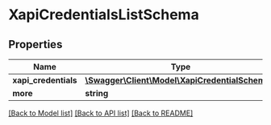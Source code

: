 # XapiCredentialsListSchema

## Properties
Name | Type | Description | Notes
------------ | ------------- | ------------- | -------------
**xapi_credentials** | [**\Swagger\Client\Model\XapiCredentialSchema[]**](XapiCredentialSchema.md) |  | 
**more** | **string** |  | [optional] 

[[Back to Model list]](../../README.md#documentation-for-models) [[Back to API list]](../../README.md#documentation-for-api-endpoints) [[Back to README]](../../README.md)

